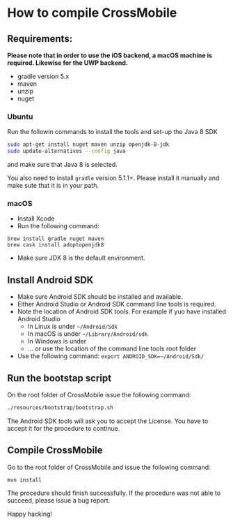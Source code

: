 # How to compile CrossMobile

## Requirements:
**Please note that in order to use the iOS backend, a macOS machine is required. Likewise for the UWP backend.**

- gradle version 5.x
- maven
- unzip
- nuget

### Ubuntu
Run the followin commands to install the tools and set-up the Java 8 SDK
```sh
sudo apt-get install nuget maven unzip openjdk-8-jdk
sudo update-alternatives --config java
```
and make sure that Java 8 is selected.

You also need to install `gradle` version 5.1.1+. Please install it manually and make sute that it is in your path.

### macOS
- Install Xcode
- Run the following command:
```
brew install gradle nuget maven
brew cask install adoptopenjdk8
```
- Make sure JDK 8 is the default environment.

## Install Android SDK
- Make sure Android SDK should be installed and available.
- Either Android Studio or Android SDK command line tools is required.
- Note the location of Android SDK tools. For example if yuo have installed Android Studio
    - In Linux is under `~/Android/Sdk`
    - In macOS is under `~/Library/Android/sdk`
    - In Windows is under
    - ... or use the location of the command line tools root folder
- Use the following command: `export ANDROID_SDK=~/Android/Sdk/`

## Run the bootstap script
On the root folder of CrossMobile issue the following command:
```sh
./resources/bootstrap/bootstrap.sh
```
The Android SDK tools will ask you to accept the License. You have to accept it for the procedure to continue.

## Compile CrossMobile
Go to the root folder of CrossMobile and issue the following command:
```
mvn install
```
The procedure should finish successfully. If the procedure was not able to succeed, please issue a bug report.

Happy hacking!

